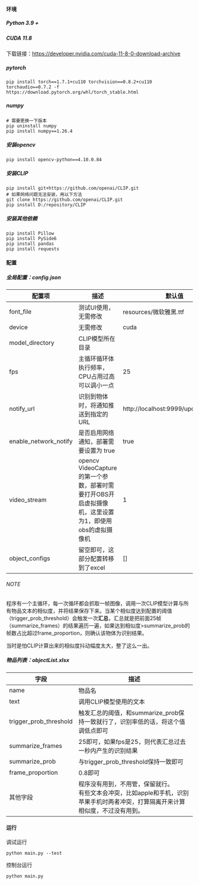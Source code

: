#### 环境

##### Python 3.9 +

##### CUDA 11.8

下载链接：https://developer.nvidia.com/cuda-11-8-0-download-archive

##### pytorch

```shell
pip install torch==1.7.1+cu110 torchvision==0.8.2+cu110 torchaudio==0.7.2 -f https://download.pytorch.org/whl/torch_stable.html
```

##### numpy

```shell
# 需要更换一下版本
pip uninstall numpy
pip install numpy==1.26.4
```

##### 安装opencv

```shell
pip install opencv-python==4.10.0.84
```

##### 安装CLIP

```shell
pip install git+https://github.com/openai/CLIP.git
# 如果网络问题无法安装，用以下方法
git clone https://github.com/openai/CLIP.git
pip install D:/repository/CLIP
```

##### 安装其他依赖

```shell
pip install Pillow
pip install PySide6
pip install pandas
pip install requests
```



#### 配置

##### 全局配置：config.json

| 配置项                | 描述                                                         | 默认值                               |
| --------------------- | ------------------------------------------------------------ | ------------------------------------ |
| font_file             | 测试UI使用，无需修改                                         | resources/微软雅黑.ttf               |
| device                | 无需修改                                                     | cuda                                 |
| model_directory       | CLIP模型所在目录                                             |                                      |
| fps                   | 主循环循环体执行频率，CPU占用过高可以调小一点                | 25                                   |
| notify_url            | 识别到物体时，将通知推送到指定的URL                          | http://localhost:9999/update_display |
| enable_network_notify | 是否启用网络通知，部署需要设置为 true                        | true                                 |
| video_stream          | opencv VideoCapture的第一个参数，部署时需要打开OBS开启虚拟摄像机，这里设置为1，即使用obs的虚拟摄像机 | 1                                    |
| object_configs        | 留空即可，这部分配置转移到了excel                            | []                                   |



###### NOTE

程序有一个主循环，每一次循环都会抓取一帧图像，调用一次CLIP模型计算与所有物品文本的相似度，并将结果保存下来。当某个相似度达到配置的阈值（trigger_prob_threshold）会触发一次**汇总**，汇总就是把前面25帧（summarize_frames）的结果遍历一遍，如果达到相似度>summarize_prob的帧数占比超过frame_proportion，则确认该物体为识别结果。

当时是怕CLIP计算出来的相似度抖动幅度太大，整了这么一出。



##### 物品列表：objectList.xlsx

| 字段                   | 描述                                                         |
| ---------------------- | ------------------------------------------------------------ |
| name                   | 物品名                                                       |
| text                   | 调用CLIP模型使用的文本                                       |
| trigger_prob_threshold | 触发汇总的阈值，和summarize_prob保持一致就行了，识别率低的话，将这个值调低点即可 |
| summarize_frames       | 25即可，如果fps是25，则代表汇总过去一秒内产生的识别结果      |
| summarize_prob         | 与trigger_prob_threshold保持一致即可                         |
| frame_proportion       | 0.8即可                                                      |
| 其他字段               | 程序没有用到，不用管，保留就行。<br />有些文本会冲突，比如apple和手机，识别苹果手机时两者冲突，打算隔离开来计算相似度，不过没有用到。 |



#### 运行

调试运行

```shell
python main.py --test
```

控制台运行

```shell
python main.py
```





